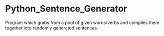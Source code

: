 # Python_Sentence_Generator
Program which grabs from a pool of given words/verbs and compiles them together into randomly generated sentences.
